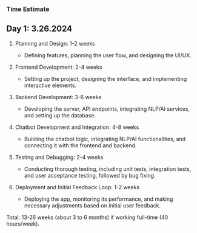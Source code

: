 ### Time Estimate
## Day 1: 3.26.2024

1.  Planning and Design: 1-2 weeks

    -   Defining features, planning the user flow, and designing the UI/UX.
2.  Frontend Development: 2-4 weeks

    -   Setting up the project, designing the interface, and implementing interactive elements.
3.  Backend Development: 3-6 weeks

    -   Developing the server, API endpoints, integrating NLP/AI services, and setting up the database.
4.  Chatbot Development and Integration: 4-8 weeks

    -   Building the chatbot logic, integrating NLP/AI functionalities, and connecting it with the frontend and backend.
5.  Testing and Debugging: 2-4 weeks

    -   Conducting thorough testing, including unit tests, integration tests, and user acceptance testing, followed by bug fixing.
6.  Deployment and Initial Feedback Loop: 1-2 weeks

    -   Deploying the app, monitoring its performance, and making necessary adjustments based on initial user feedback.

Total: 13-26 weeks (about 3 to 6 months) if working full-time (40 hours/week).